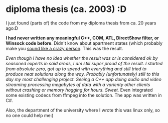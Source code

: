 # diploma thesis (ca. 2003) :D

I just found (parts of) the code from my diploma thesis from ca. 20 years ago:D

**I had never written any meaningful C++, COM, ATL, DirectShow filter, or Winsock code before**. Didn't know about apartment states (which probably make you [sound like a crazy person](https://x.com/jaredpar/status/1569840321760206849). This was the result. 

*Even though I have no idea whether the result was or is considered ok by seasoned experts in said areas, I am still super proud of the result. I started from absolute zero, got up to speed with everything and still tried to produce neat solutions along the way. Probably (unfortunately) still to this day my most challenging project. Seeing a C++ app doing audio and video streaming processing megabytes of data with a varienty other clients without crashing or memory hogging for hours. Sweet.* Even integrated some existing codecs from ffmpeg into the solution. The app was written in C#.

Also, the department of the university where I wrote this was linux only, so no one could help me:)